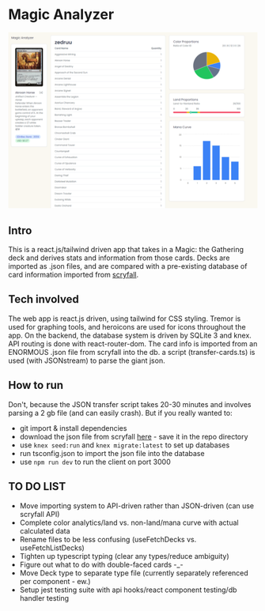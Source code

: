 # Magic Analyzer
![Magic Analyzer Screenshot](/images/gh2.png)

## Intro
This is a react.js/tailwind driven app that takes in a Magic: the Gathering deck and derives stats and information from those cards.
Decks are imported as .json files, and are compared with a pre-existing database of card information imported from [scryfall](scryfall.com).

## Tech involved
The web app is react.js driven, using tailwind for CSS styling. Tremor is used for graphing tools, and heroicons are used for icons throughout the app.
On the backend, the database system is driven by SQLite 3 and knex. API routing is done with react-router-dom.
The card info is imported from an ENORMOUS .json file from scryfall into the db. a script (transfer-cards.ts) is used (with JSONstream) to parse the giant json.

## How to run
Don't, because the JSON transfer script takes 20-30 minutes and involves parsing a 2 gb file (and can easily crash).
But if you really wanted to:
 - git import & install dependencies
 - download the json file from scryfall [here](https://scryfall.com/docs/api/bulk-data) - save it in the repo directory
 - use ```knex seed:run``` and ```knex migrate:latest``` to set up databases
 - run tsconfig.json to import the json file into the database
 - use ```npm run dev``` to run the client on port 3000

## TO DO LIST
 - Move importing system to API-driven rather than JSON-driven (can use scryfall API)
 - Complete color analytics/land vs. non-land/mana curve with actual calculated data
 - Rename files to be less confusing (useFetchDecks vs. useFetchListDecks)
 - Tighten up typescript typing (clear any types/reduce ambiguity)
 - Figure out what to do with double-faced cards -_-
 - Move Deck type to separate type file (currently separately referenced per component - ew.)
 - Setup jest testing suite with api hooks/react component testing/db handler testing